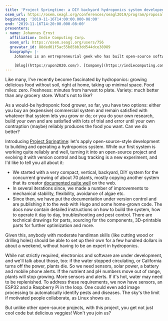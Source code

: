 ```yaml
---
title: 'Project Springtime: a DIY backyard hydroponics system developed open-source-style'
osem_url: https://osem.seagl.org/conferences/seagl2019/program/proposals/623
beginning: '2019-11-16T14:00:00.000-08:00'
end: '2019-11-16T14:20:00.000-08:00'
presenters:
- name: Johannes Ernst
  affiliation: Indie Computing Corp.
  osem_url: https://osem.seagl.org/users/756
  gravatar_id: 88ded01f5ac55b85bb3dd544dce38989
  biography: |-
    Johannes is an entrepreneurial geek who has built open-source software for almost 20 years, including an identity system, a graph database, a personal knowledge management application, IoT systems and others. He currently works on [UBOS](https://ubos.net/), a Linux distribution optimized for self-hosting web applications on hardware controlled by the user. His newest project is Project Springtime.

    [Blog](https://upon2020.com/). [Company](https://indiecomputing.com/). [Project](https://www.project-springtime.org/).
---
```


Like many, I've recently become fascinated by hydroponics: growing delicious food without soil, right at home, taking up minimal space. Food miles: zero. Freshness: minutes from harvest to plate. Variety: much better than any grocery store. What's not to like?

As a would-be hydroponic food grower, so far, you have two options: either you buy an (expensive) commercial system and remain satisfied with whatever that system lets you grow or do; or you do your own research, build your own and are satisfied with lots of trial and error until your own contraption (maybe) reliably produces the food you want. Can we do better?

Introducing [Project Springtime](https://www.project-springtime.org/): let's apply open-source-style development to building and operating a hydroponics system. While our first system is working quite reliably and well, turning it into an open-source project and evolving it with version control and bug tracking is a new experiment, and I'd like to tell you all about it:

 * We started with a very compact, vertical, backyard, DIY system for the concurrent growing of about 70 plants, mostly copying another system that its creator [documented quite well](https://waterworks-hydro.com/maker-faire-2019.html) on the web.
 * In several iterations since, we made a number of improvements to mechanical stability, flexibility, avoidance of algae etc.
 * Since then, we have put the documentation under version control and are publishing it to the web with Hugo and some home-grown code. The docs now contain detailed instructions on how to build the system, how to operate it day to day, troubleshooting and pest control. There are technical drawings for parts, sourcing for the components, 3D-printable parts for further optimization and more.

Given this, anybody with moderate handiman skills (like cutting wood or drilling holes) should be able to set up their own for a few hundred dollars in about a weekend, without having to be an expert in hydroponics.

While not strictly required, electronics and software are under development, and we'll talk about those, too: if the water stopped circulating, or California turns off the power, plants die. So we need sensors, solar power, a battery and mobile phone alerts. If the nutrient and pH numbers move out of range, plants will stop growing. More sensors and alerts. If it's hot, water may need to be replenished. To address these requirements, we now have sensors, an ESP32 and a Raspberry Pi in the loop. One could even add image processing to automatically identify pests and diseases. The sky's the limit if motivated people collaborate, as Linux shows us.

But unlike other open-source projects, with this project, you get not just cool code but delicious veggies! Won't you join us?
